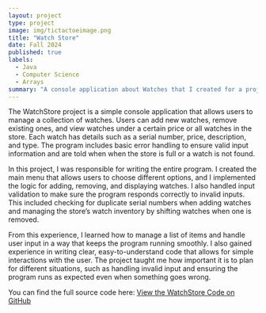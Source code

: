 ```yaml
---
layout: project
type: project
image: img/tictactoeimage.png
title: "Watch Store"
date: Fall 2024 
published: true
labels:
  - Java
  - Computer Science
  - Arrays
summary: "A console application about Watches that I created for a project in ICS 211."
---
```


The WatchStore project is a simple console application that allows users to manage a collection of watches. Users can add new watches, remove existing ones, and view watches under a certain price or all watches in the store. Each watch has details such as a serial number, price, description, and type. The program includes basic error handling to ensure valid input information and are told when when the store is full or a watch is not found.

In this project, I was responsible for writing the entire program. I created the main menu that allows users to choose different options, and I implemented the logic for adding, removing, and displaying watches. I also handled input validation to make sure the program responds correctly to invalid inputs. This included checking for duplicate serial numbers when adding watches and managing the store’s watch inventory by shifting watches when one is removed.

From this experience, I learned how to manage a list of items and handle user input in a way that keeps the program running smoothly. I also gained experience in writing clear, easy-to-understand code that allows for simple interactions with the user. The project taught me how important it is to plan for different situations, such as handling invalid input and ensuring the program runs as expected even when something goes wrong.

You can find the full source code here: [View the WatchStore Code on GitHub](https://github.com/silviaarjonag/WatchStore)
